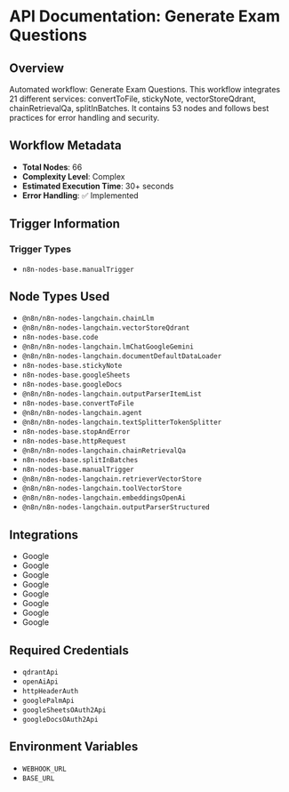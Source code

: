 # API Documentation: Generate Exam Questions

## Overview
Automated workflow: Generate Exam Questions. This workflow integrates 21 different services: convertToFile, stickyNote, vectorStoreQdrant, chainRetrievalQa, splitInBatches. It contains 53 nodes and follows best practices for error handling and security.

## Workflow Metadata
- **Total Nodes**: 66
- **Complexity Level**: Complex
- **Estimated Execution Time**: 30+ seconds
- **Error Handling**: ✅ Implemented

## Trigger Information
### Trigger Types
- `n8n-nodes-base.manualTrigger`

## Node Types Used
- `@n8n/n8n-nodes-langchain.chainLlm`
- `@n8n/n8n-nodes-langchain.vectorStoreQdrant`
- `n8n-nodes-base.code`
- `@n8n/n8n-nodes-langchain.lmChatGoogleGemini`
- `@n8n/n8n-nodes-langchain.documentDefaultDataLoader`
- `n8n-nodes-base.stickyNote`
- `n8n-nodes-base.googleSheets`
- `n8n-nodes-base.googleDocs`
- `@n8n/n8n-nodes-langchain.outputParserItemList`
- `n8n-nodes-base.convertToFile`
- `@n8n/n8n-nodes-langchain.agent`
- `@n8n/n8n-nodes-langchain.textSplitterTokenSplitter`
- `n8n-nodes-base.stopAndError`
- `n8n-nodes-base.httpRequest`
- `@n8n/n8n-nodes-langchain.chainRetrievalQa`
- `n8n-nodes-base.splitInBatches`
- `n8n-nodes-base.manualTrigger`
- `@n8n/n8n-nodes-langchain.retrieverVectorStore`
- `@n8n/n8n-nodes-langchain.toolVectorStore`
- `@n8n/n8n-nodes-langchain.embeddingsOpenAi`
- `@n8n/n8n-nodes-langchain.outputParserStructured`

## Integrations
- Google
- Google
- Google
- Google
- Google
- Google
- Google
- Google

## Required Credentials
- `qdrantApi`
- `openAiApi`
- `httpHeaderAuth`
- `googlePalmApi`
- `googleSheetsOAuth2Api`
- `googleDocsOAuth2Api`

## Environment Variables
- `WEBHOOK_URL`
- `BASE_URL`
